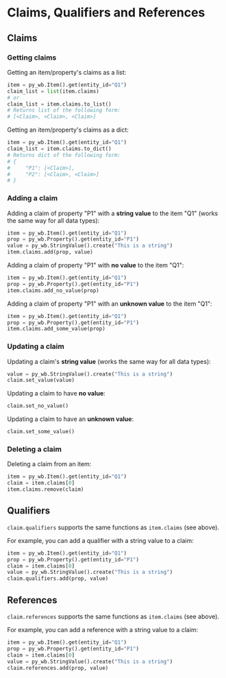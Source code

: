 # Claims, Qualifiers and References

## Claims

### Getting claims

Getting an item/property's claims as a list:

```py
item = py_wb.Item().get(entity_id="Q1")
claim_list = list(item.claims)
# or
claim_list = item.claims.to_list()
# Returns list of the following form:
# [<Claim>, <Claim>, <Claim>]
```

Getting an item/property's claims as a dict:

```py
item = py_wb.Item().get(entity_id="Q1")
claim_list = item.claims.to_dict()
# Returns dict of the following form:
# {
#     "P1": [<Claim>],
#     "P2": [<Claim>, <Claim>]
# }
```

### Adding a claim

Adding a claim of property "P1" with a **string value** to the item "Q1" (works the same way for all data types):

```py
item = py_wb.Item().get(entity_id="Q1")
prop = py_wb.Property().get(entity_id="P1")
value = py_wb.StringValue().create("This is a string")
item.claims.add(prop, value)
```

Adding a claim of property "P1" with **no value** to the item "Q1":

```py
item = py_wb.Item().get(entity_id="Q1")
prop = py_wb.Property().get(entity_id="P1")
item.claims.add_no_value(prop)
```

Adding a claim of property "P1" with an **unknown value** to the item "Q1":

```py
item = py_wb.Item().get(entity_id="Q1")
prop = py_wb.Property().get(entity_id="P1")
item.claims.add_some_value(prop)
```

### Updating a claim

Updating a claim's **string value** (works the same way for all data types):

```py
value = py_wb.StringValue().create("This is a string")
claim.set_value(value)
```

Updating a claim to have **no value**:

```py
claim.set_no_value()
```

Updating a claim to have an **unknown value**:

```py
claim.set_some_value()
```

### Deleting a claim

Deleting a claim from an item:

```py
item = py_wb.Item().get(entity_id="Q1")
claim = item.claims[0]
item.claims.remove(claim)
```

## Qualifiers

`claim.qualifiers` supports the same functions as `item.claims` (see above).

For example, you can add a qualifier with a string value to a claim:

```py
item = py_wb.Item().get(entity_id="Q1")
prop = py_wb.Property().get(entity_id="P1")
claim = item.claims[0]
value = py_wb.StringValue().create("This is a string")
claim.qualifiers.add(prop, value)
```

## References

`claim.references` supports the same functions as `item.claims` (see above).

For example, you can add a reference with a string value to a claim:

```py
item = py_wb.Item().get(entity_id="Q1")
prop = py_wb.Property().get(entity_id="P1")
claim = item.claims[0]
value = py_wb.StringValue().create("This is a string")
claim.references.add(prop, value)
```
